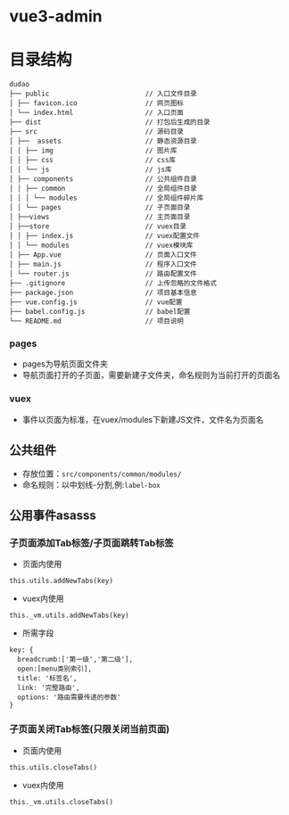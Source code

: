 # vue3-admin

# 目录结构
```
dudao
├── public                        // 入口文件目录
│ ├── favicon.ico                 // 网页图标
│ └── index.html                  // 入口页面
├── dist                          // 打包后生成的目录
├── src                           // 源码目录
│ ├──  assets                     // 静态资源目录
│ │ ├── img                       // 图片库
│ │ ├── css                       // css库
│ │ └── js                        // js库
│ ├── components                  // 公共组件目录
│ │ ├── common                    // 全局组件目录
│ │ │ └── modules                 // 全局组件碎片库
│ │ └── pages                     // 子页面目录
│ ├──views                        // 主页面目录
│ ├──store                        // vuex目录
│ │ ├── index.js                  // vuex配置文件
│ │ └── modules                   // vuex模块库
│ ├── App.vue                     // 页面入口文件
│ ├── main.js                     // 程序入口文件
│ └── router.js                   // 路由配置文件
├── .gitignore                    // 上传忽略的文件格式
├── package.json                  // 项目基本信息
├── vue.config.js                 // vue配置
├── babel.config.js               // babel配置
└── README.md                     // 项目说明
```

### pages
  * pages为导航页面文件夹
  * 导航页面打开的子页面，需要新建子文件夹，命名规则为当前打开的页面名

### vuex
  * 事件以页面为标准，在vuex/modules下新建JS文件，文件名为页面名

## 公共组件
* 存放位置：`src/components/common/modules/`
* 命名规则：以中划线-分割,例:`label-box`

## 公用事件asasss

###  子页面添加Tab标签/子页面跳转Tab标签
* 页面内使用
```
this.utils.addNewTabs(key)
```

* vuex内使用
```
this._vm.utils.addNewTabs(key)
```

* 所需字段
```
key: {
  breadcrumb:['第一级','第二级'],
  open:[menu类别索引],
  title: '标签名',
  link: '完整路由',
  options: '路由需要传递的参数'
}
```
### 子页面关闭Tab标签(只限关闭当前页面)
* 页面内使用
```
this.utils.closeTabs()
```

* vuex内使用
```
this._vm.utils.closeTabs()
```
